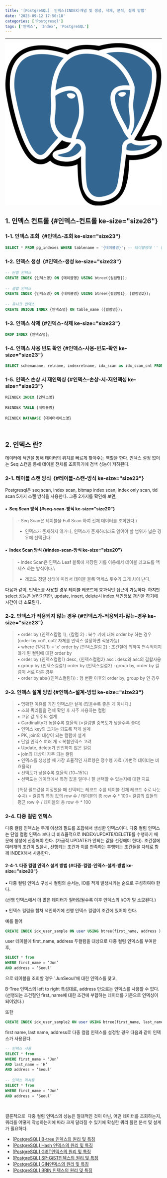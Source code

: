 ```yaml
---
title: '[PostgreSQL]  인덱스(INDEX)개념 및 생성, 삭제, 분석, 설계 방법'
date: '2023-09-12 17:50:18'
categories: ['Postgresql']
tags: ['인덱스', 'Index', 'PostgreSQL']
---
```


------------------------------------------------------------------------

![](/images/posts/5/img.png)

## 1. 인덱스 컨트롤 {#인덱스-컨트롤 ke-size="size26"}

### 1-1. 인덱스 조회  {#인덱스-조회 ke-size="size23"}

``` {.sql ke-language="sql" ke-type="codeblock"}
SELECT * FROM pg_indexes WHERE tablename = '{테이블명}'; -- 테이블명에 '' 필요
```

### 1-2. 인덱스 생성  {#인덱스-생성 ke-size="size23"}

``` {.sql ke-language="sql" ke-type="codeblock"}
-- 단일 인덱스
CREATE INDEX {인덱스명} ON {테이블명} USING btree({컬럼명});

-- 결합 인덱스
CREATE INDEX {인덱스명} ON {테이블명} USING btree({컬럼명1}, {컬럼명2});

-- 유니크 인덱스
CREATE UNIQUE INDEX {인덱스명} ON table_name ({컬럼명});
```

### 1-3. 인덱스 삭제 {#인덱스-삭제 ke-size="size23"}

``` {.sql ke-language="sql" ke-type="codeblock"}
DROP INDEX {인덱스명};
```

### 1-4. 인덱스 사용 빈도 확인 {#인덱스-사용-빈도-확인 ke-size="size23"}

``` {.sql ke-language="sql" ke-type="codeblock"}
SELECT schemaname, relname, indexrelname, idx_scan as idx_scan_cnt FROM pg_stat_user_indexes ORDER BY idx_scan;
```

### 1-5. 인덱스 손상 시 재인덱싱 {#인덱스-손상-시-재인덱싱 ke-size="size23"}

``` {.sql ke-language="sql" ke-type="codeblock"}
REINDEX INDEX {인덱스명}

REINDEX TABLE {테이블명}

REINDEX DATABASE {데이터베이스명}
```
 

## 2. 인덱스 란?

데이터에 색인을 통해 데이터의 위치를 빠르게 찾아주는 역할을 한다. 인덱스 설정 없이는 Seq 스캔을 통해 테이블 전체를 조회하기에 검색 성능이 저하된다.

### 2-1. 테이블 스캔 방식  {#테이블-스캔-방식 ke-size="size23"}

Postgresql은 seq scan, index scan, bitmap index scan, index only scan, tid scan 5가지 스캔 방식을 사용한다. 그중 2가지를 확인해 보면,

#### ▪  Seq Scan 방식 {#seq-scan-방식 ke-size="size20"}

> \- Seq Scan은 테이블을 Full Scan 하여 전체 데이터를 조회한다.\
> - 인덱스가 존재하지 않거나, 인덱스가 존재하더라도 읽어야 할 범위가 넓은 경우에 선택된다.

#### ▪  Index Scan 방식 {#index-scan-방식 ke-size="size20"}

> \- Index Scan은 인덱스 Leaf 블록에 저장된 키를 이용해서 테이블 레코드를 액세스 하는 방식이다.\
> - 레코드 정렬 상태에 따라서 테이블 블록 액세스 횟수가 크게 차이 난다.

다음과 같이, 인덱스를 사용할 경우 테이블 레코드에 효과적인 접근이 가능하다. 하지만 select 성능은 올라가지만, update, insert, delete시 index 색인정보 갱신을 하기에 시간이 더 소모된다.

### 2-2. 인덱스가 적용되지 않는 경우 {#인덱스가-적용되지-않는-경우 ke-size="size23"}

> ▪ order by {인덱스칼럼 1}, {칼럼 2} : 복수 키에 대해 order by 하는 경우  (order by col1, col2 자체를 인덱스 설정하면 적용가능)\
> ▪ where {칼럼 1} = 'x' order by {인덱스칼럼 2} : 조건절에 의하여 연속적이지 않게 된 컬럼에 대한 order by\
> ▪ order by {인덱스컬럼1} desc, {인덱스컬럼2} asc : desc와 asc의 결합사용\
> ▪ group by {인덱스컬럼1} order by {인덱스컬럼2} : group by, order by 컬럼이 서로 다른 경우\
> ▪ order by abs({인덱스컬럼1}) : 형 변환 이후의 order by, group by 인 경우

### 2-3. 인덱스 설계 방법 {#인덱스-설계-방법 ke-size="size23"}

> ▪ 명확한 이유를 가진 인덱스만 설계 (많을수록 좋은 게 아니다.)\
> ▪ 조회 쿼리들을 전체 확인 후 자주 사용하는 컬럼\
> ▪ 고유 값 위주의 설계\
> ▪ Cardinality가 높을수록 효율적 (=컬럼별 중복도가 낮을수록 좋다)\
> ▪ 인덱스 key의 크기는 되도록 작게 설계\
> ▪ PK, join의 대상이 되는 컬럼에 설계\
> ▪ 단일 인덱스 여러 개 \< 복합인덱스 고려\
> ▪ Update, delete가 빈번하지 않은 컬럼\
> ▪ join의 대상이 자주 되는 컬럼\
> ▪ 인덱스를 생성할 때 가장 효율적인 자료형은 정수형 자료 (가변적 데이터는 비효율적)\
> ▪ 선택도가 낮을수록 효율적 (10\~15%)\
> ▪ 선택도는 데이터에서 특정 값을 얼마나 잘 선택할 수 있는지에 대한 지표
>
>(특정 필드값을 지정했을 때 선택되는 레코드 수를 테이블 전체 레코드 수로 나눈 수치)
= 컬럼의 특정 값의 row 수 / 테이블의 총 row 수 \* 100= 컬럼의 값들의 평균 row 수 / 테이블의 총 row 수 \* 100
 

### 2-4. 다중 컬럼 인덱스

다중 컬럼 인덱스는 두개 이상의 필드를 조합해서 생성한 인덱스이다. 다중 컬럼 인덱스는 단일 컬럼 인덱스 보다 더 비효율적으로 INDEX/UPDATE/DELETE를 수행하기 때문에 생성에 신중해야 한다. (가급적 UPDATE가 안되는 값을 선정해야 한다). 조건절에 여러개의 조건이 있을시, 선행되는 조건과 이를 만족하는 후행되는 조건들을 차례로 함께 INDEX해서 사용한다. 

#### 2-4-1. 다중 컬럼 인덱스 설계 방법 {#다중-컬럼-인덱스-설계-방법 ke-size="size20"}

▪ 다중 컬럼 인덱스 구성시 컬럼의 순서는, IO를 적게 발생시키는 순으로 구성하여야 한다.

(선행 인덱스에서 더 많은 데이터가 필터링될수록 이후 인덱스의 I/O가 덜 소모된다.)

▪ 인덱스 컬럼을 합쳐 색인하기에 선행 인덱스 컬럼이 조건에 있어야 한다.

예를 들어

``` {.sql ke-language="sql" ke-type="codeblock"}
CREATE INDEX idx_user_sample ON user USING btree(first_name, address );
```

user 테이블에 first_name, address 두컬럼을 대상으로 다중 컬럼 인덱스를 부여한 후,

``` {.sql ke-language="sql" ke-type="codeblock"}
SELECT * from 
WHERE first_name = ‘Jun’
AND address = ‘Seoul’
```

으로 테이블을 조회할 경우 'JunSeoul'에 대한 인덱스를 찾고,

B-Tree 인덱스의 left to right 특성대로, address 만으로는 인덱스를 사용할 수 없다. (선행되는 조건절인 first_name에 대한 조건에 부합하는 데이터를 기준으로 인덱싱이 되어있다.)
 

또한 

``` {.sql ke-language="sql" ke-type="codeblock"}
CREATE INDEX idx_user_sample2 ON user USING btree(first_name, last_name, address );
```

first name, last name, address로 다중 컬럼 인덱스를 설정할 경우 다음과 같이 인덱스가 사용된다.

``` {.sql ke-language="sql" ke-type="codeblock"}
-- 인덱스 사용
SELECT * from 
WHERE first_name = ‘Jun’
AND last_name = ‘H’
AND address = ‘Seoul’

-- 인덱스 미사용
SELECT * from 
WHERE first_name = ‘Jun’
AND address = ‘Seoul’
```
 

결론적으로  다중 컬럼 인덱스의 성능은 절대적인 것이 아닌, 어떤 데이터를 조회하는지, 쿼리를 어떻게 작성하는지에 따라 크게 달라질 수 있기에 확실한 쿼리 플랜 분석 및 설계가 필요하다.
 
-   [\[PostgreSQL\] B-tree 인덱스의 원리 및 특징](https://junhkang.tistory.com/6)
-   [\[PostgreSQL\] Hash 인덱스의 원리 및 특징](https://junhkang.tistory.com/7)
-   [\[PostgreSQL\] GiST인덱스의 원리 및 특징](https://junhkang.tistory.com/8) 
-   [\[PostgreSQL\] SP-GiST인덱스의 원리 및 특징](https://junhkang.tistory.com/9) 
-   [\[PostgreSQL\] GIN인덱스의 원리 및 특징](https://junhkang.tistory.com/10)
-   [\[PostgreSQL\] BRIN 인덱스의 원리 및 특징](https://junhkang.tistory.com/11)


